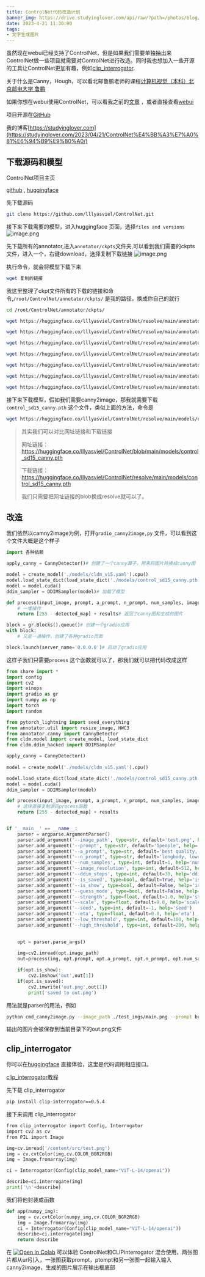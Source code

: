 ```yaml
---
title: ControlNet代码改造计划
banner_img: https://drive.studyinglover.com/api/raw/?path=/photos/blog/background/1679397024795.jpeg
date: 2023-4-21 11:30:00
tags:
- 文字生成图片
---
```

虽然现在webui已经支持了ControlNet，但是如果我们需要单独抽出来ControlNet做一些项目就需要对ControlNet进行改造。同时我也想加入一些开源的工具让ControlNet更加有趣，例如[clip_interrogator](https://github.com/pharmapsychotic/clip-interrogator).

关于什么是Canny，Hough，可以看北邮鲁鹏老师的课程[计算机视觉（本科）北京邮电大学 鲁鹏](https://www.bilibili.com/video/BV1nz4y197Qv/?spm_id_from=333.999.0.0&vd_source=e8f062c423dc7ce759a573dd732735a0)

如果你想在webui使用ControlNet，可以看我之前的[文章](https://studyinglover.com/2023/03/20/%E9%80%9A%E8%BF%87colab%E4%BD%93%E9%AA%8CControlNet/)  ，或者直接查看[webui](https://github.com/AUTOMATIC1111/stable-diffusion-webui)  

项目开源在[GitHub](https://github.com/StudyingLover/cmd_ControlNet)

我的博客[https://studyinglover.com](https://studyinglover.com/2023/04/21/ControlNet%E4%BB%A3%E7%A0%81%E6%94%B9%E9%80%A0/)

## 下载源码和模型

ControlNet项目主页

[github](https://github.com/lllyasviel/ControlNet) ,
[huggingface](https://huggingface.co/lllyasviel/ControlNet)

先下载源码
```bash
git clone https://github.com/lllyasviel/ControlNet.git 
```

接下来下载需要的模型，进入huggingface 页面，选择`files and versions` 
![image.png](https://proxy.thisis.plus/20230421105906.png)

先下载所有的annotator,进入`annotator/ckpts`文件夹,可以看到我们需要的ckpts文件，进入一个，右键download，选择复制下载链接
![image.png](https://proxy.thisis.plus/20230421110144.png)

执行命令，就会将模型下载下来
```bash
wget 复制的链接
```

我这里整理了ckpt文件所有的下载的链接和命令,`/root/ControlNet/annotator/ckpts/` 是我的路径，换成你自己的就行
```bash
cd /root/ControlNet/annotator/ckpts/

wget https://huggingface.co/lllyasviel/ControlNet/resolve/main/annotator/ckpts/body_pose_model.pth

wget https://huggingface.co/lllyasviel/ControlNet/resolve/main/annotator/ckpts/dpt_hybrid-midas-501f0c75.pt

wget https://huggingface.co/lllyasviel/ControlNet/resolve/main/annotator/ckpts/hand_pose_model.depth 

wget https://huggingface.co/lllyasviel/ControlNet/resolve/main/annotator/ckpts/mlsd_large_512_fp32.depth 

wget https://huggingface.co/lllyasviel/ControlNet/resolve/main/annotator/ckpts/mlsd_tiny_512_fp32.depth 

wget https://huggingface.co/lllyasviel/ControlNet/resolve/main/annotator/ckpts/network-bsds500.depth 

wget https://huggingface.co/lllyasviel/ControlNet/resolve/main/annotator/ckpts/upernet_global_small.pth
```

接下来下载模型，假如我们需要canny2image，那我就需要下载`control_sd15_canny.pth` 这个文件，类似上面的方法，命令是
```bash
wget https://huggingface.co/lllyasviel/ControlNet/resolve/main/models/control_sd15_canny.pth
```

> 其实我们可以对比网址链接和下载链接 
> 
> 网址链接：https://huggingface.co/lllyasviel/ControlNet/blob/main/models/control_sd15_canny.pth 
> 
> 下载链接：https://huggingface.co/lllyasviel/ControlNet/resolve/main/models/control_sd15_canny.pth 
> 
> 我们只需要把网址链接的blob换成resolve就可以了。

## 改造
我们依然以camny2image为例，打开`gradio_canny2image,py` 文件，可以看到这个文件大概是这个样子
```python 
import 各种依赖

apply_canny = CannyDetector()# 创建了一个canny算子，用来将图片转换成canny图

model = create_model('./models/cldm_v15.yaml').cpu()
model.load_state_dict(load_state_dict('./models/control_sd15_canny.pth', location='cuda'))
model = model.cuda()
ddim_sampler = DDIMSampler(model)# 加载了模型

def process(input_image, prompt, a_prompt, n_prompt, num_samples, image_resolution, ddim_steps, guess_mode, strength, scale, seed, eta, low_threshold, high_threshold):
    # 一堆操作
    return [255 - detected_map] + results# 返回了canny图和生成的图片

block = gr.Blocks().queue()# 创建一个gradio应用
with block:
	# 又是一通操作，创建了各种gradio页面

block.launch(server_name='0.0.0.0')# 启动了gradio应用
```

这样子我们只需要`process` 这个函数就可以了，那我们就可以把代码改成这样
```python 
from share import *
import config
import cv2
import einops
import gradio as gr
import numpy as np
import torch
import random

from pytorch_lightning import seed_everything
from annotator.util import resize_image, HWC3
from annotator.canny import CannyDetector
from cldm.model import create_model, load_state_dict
from cldm.ddim_hacked import DDIMSampler

apply_canny = CannyDetector()
  
model = create_model('./models/cldm_v15.yaml').cpu()

model.load_state_dict(load_state_dict('./models/control_sd15_canny.pth', location='cuda'))
model = model.cuda()
ddim_sampler = DDIMSampler(model)

def process(input_image, prompt, a_prompt, n_prompt, num_samples, image_resolution, ddim_steps, guess_mode, strength, scale, seed, eta, low_threshold, high_threshold):
	# 这块直接复制源码process函数
    return [255 - detected_map] + results


if '__main__' == __name__:
    parser = argparse.ArgumentParser()
    parser.add_argument('--image_path', type=str, default='test.png', help='original image path')
    parser.add_argument('--prompt', type=str, default='1people', help='prompt')
    parser.add_argument('--a_prompt', type=str, default='best quality, extremely detailed', help='added prompt')
    parser.add_argument('--n_prompt', type=str, default='longbody, lowres, bad anatomy, bad hands, missing fingers, extra digit, fewer digits, cropped, worst quality, low quality', help='negative prompt')
    parser.add_argument('--num_samples', type=int, default=1, help='number of samples')
    parser.add_argument('--image_resolution', type=int, default=512, help='image resolution')
    parser.add_argument('--ddim_steps', type=int, default=30, help='ddim steps')
    parser.add_argument('--is_saved', type=bool, default=True, help='is saved?')
    parser.add_argument('--is_show', type=bool, default=False, help='is show?')
    parser.add_argument('--guess_mode', type=bool, default=False, help='guess mode')
    parser.add_argument('--strength', type=float, default=1.0, help='strength')
    parser.add_argument('--scale', type=float, default=9.0, help='scale')
    parser.add_argument('--seed', type=int, default=-1, help='seed')
    parser.add_argument('--eta', type=float, default=0.0, help='eta')
    parser.add_argument('--low_threshold', type=int, default=100, help='low threshold')
    parser.add_argument('--high_threshold', type=int, default=200, help='high threshold')
  

    opt = parser.parse_args()
    
    img=cv2.imread(opt.image_path)
    out=process(img, opt.prompt, opt.a_prompt, opt.n_prompt, opt.num_samples, opt.image_resolution, opt.ddim_steps, opt.guess_mode, opt.strength, opt.scale, opt.seed, opt.eta, opt.low_threshold, opt.high_threshold)

    if(opt.is_show):
        cv2.imshow('out',out[1])
    if(opt.is_saved):
        cv2.imwrite('out.png',out[1])
        print('saved to out.png')
```

用法就是parser的用法，例如
```bash
python cmd_canny2image.py --image_path ./test_imgs/main.png --prompt bule_hair,color_clothes 
```
输出的图片会被保存到当前目录下的out.png文件

## clip_interrogator
你可以在[huggingface](https://huggingface.co/spaces/fffiloni/CLIP-Interrogator-2) 直接体验，这里是代码调用相应接口。

[clip_interrogator教程](https://studyinglover.com/2023/04/22/clip_interrogator教程/)

先下载 clip_interrogator
```bash
pip install clip-interrogator==0.5.4
```

接下来调用 clip_interrogator
```python
from clip_interrogator import Config, Interrogator
import cv2 as cv
from PIL import Image

img=cv.imread('/content/src/test.png')
img = cv.cvtColor(img,cv.COLOR_BGR2RGB)
img = Image.fromarray(img)

ci = Interrogator(Config(clip_model_name="ViT-L-14/openai"))

describe=ci.interrogate(img)
print('\n'+describe)
```

我们将他封装成函数
```python
def app(numpy_img):
    img = cv.cvtColor(numpy_img,cv.COLOR_BGR2RGB)
    img = Image.fromarray(img)
    ci = Interrogator(Config(clip_model_name="ViT-L-14/openai"))
    describe=ci.interrogate(img)
    return describe
```

在 [![Open In Colab](https://proxy.thisis.plus/colab-badge.svg)](https://colab.research.google.com/github/StudyingLover/cmd_ControlNet/blob/master/fix_ControlNet_and_CLIPinterrogator.ipynb) 可以体验 ControlNet和CLIPinterrogator 混合使用，两张图片都从url引入，一张图获取prompt，ptompt和另一张图一起输入输入canny2image，生成的图片展示在输出框底部